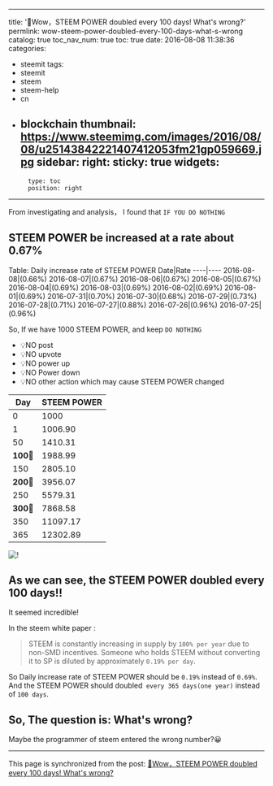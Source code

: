 
---
title: '🎇Wow，STEEM POWER doubled every 100 days! What\'s wrong?'
permlink: wow-steem-power-doubled-every-100-days-what-s-wrong
catalog: true
toc_nav_num: true
toc: true
date: 2016-08-08 11:38:36
categories:
- steemit
tags:
- steemit
- steem
- steem-help
- cn
- blockchain
thumbnail: https://www.steemimg.com/images/2016/08/08/u25143842221407412053fm21gp059669.jpg
sidebar:
    right:
        sticky: true
widgets:
    -
        type: toc
        position: right
---


From investigating and analysis， I found that `IF YOU DO NOTHING`

## STEEM POWER be increased at a rate about 0.67%

Table: Daily increase rate of STEEM POWER
Date|Rate
----|----
2016-08-08|(0.66%)
2016-08-07|(0.67%)
2016-08-06|(0.67%)
2016-08-05|(0.67%)
2016-08-04|(0.69%)
2016-08-03|(0.69%)
2016-08-02|(0.69%)
2016-08-01|(0.69%)
2016-07-31|(0.70%)
2016-07-30|(0.68%)
2016-07-29|(0.73%)
2016-07-28|(0.71%)
2016-07-27|(0.88%)
2016-07-26|(0.96%)
2016-07-25|(0.96%)

So, If we have 1000 STEEM POWER, and  keep `DO NOTHING`
* 💡NO post
* 💡NO upvote
* 💡NO power up 
* 💡NO Power down
* 💡NO other action which may cause STEEM POWER changed

Day|STEEM POWER
----|-----
0|1000
1|1006.90
50|1410.31
**100**🎇|1988.99
150|2805.10
**200**🎇|3956.07
250|5579.31
**300**🎇|7868.58
350|11097.17
365|12302.89

![!](https://www.steemimg.com/images/2016/08/08/u25143842221407412053fm21gp059669.jpg)

## As we can see, the STEEM POWER doubled every 100 days!! 
It seemed incredible!

In the steem white paper :
>STEEM is constantly increasing in supply by `100% per year` due to non-SMD incentives.
Someone who holds STEEM without converting it to SP is diluted by approximately `0.19%
per day`. 

So Daily increase rate of STEEM POWER should be `0.19%` instead of `0.69%`.
And the STEEM POWER should doubled` every 365 days(one year)` instead of `100 days`.

## So, The question is:  What's wrong?

Maybe the programmer of steem entered the wrong number?😀

- - -

This page is synchronized from the post: [🎇Wow，STEEM POWER doubled every 100 days! What\'s wrong?](https://steemit.com/@oflyhigh/wow-steem-power-doubled-every-100-days-what-s-wrong)
